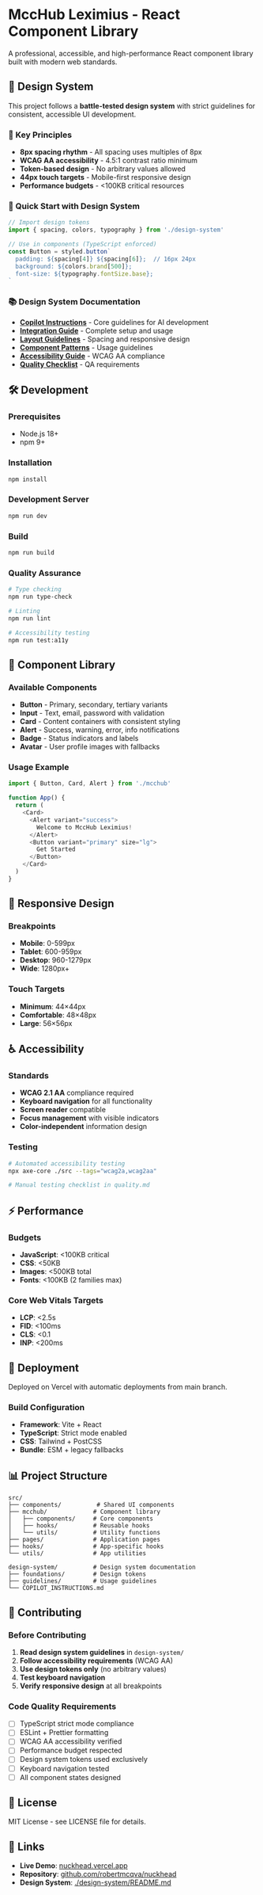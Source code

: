 # MccHub Leximius - React Component Library

A professional, accessible, and high-performance React component library built with modern web standards.

## 🎯 Design System

This project follows a **battle-tested design system** with strict guidelines for consistent, accessible UI development. 

### 📐 Key Principles
- **8px spacing rhythm** - All spacing uses multiples of 8px
- **WCAG AA accessibility** - 4.5:1 contrast ratio minimum
- **Token-based design** - No arbitrary values allowed
- **44px touch targets** - Mobile-first responsive design
- **Performance budgets** - <100KB critical resources

### 🚀 Quick Start with Design System
```typescript
// Import design tokens
import { spacing, colors, typography } from './design-system'

// Use in components (TypeScript enforced)
const Button = styled.button`
  padding: ${spacing[4]} ${spacing[6]};  // 16px 24px
  background: ${colors.brand[500]};
  font-size: ${typography.fontSize.base};
`
```

### 📚 Design System Documentation
- **[Copilot Instructions](./design-system/COPILOT_INSTRUCTIONS.md)** - Core guidelines for AI development
- **[Integration Guide](./design-system/INTEGRATION_GUIDE.md)** - Complete setup and usage
- **[Layout Guidelines](./design-system/guidelines/layout.md)** - Spacing and responsive design
- **[Component Patterns](./design-system/guidelines/components.md)** - Usage guidelines
- **[Accessibility Guide](./design-system/guidelines/accessibility.md)** - WCAG AA compliance
- **[Quality Checklist](./design-system/guidelines/quality.md)** - QA requirements

## 🛠️ Development

### Prerequisites
- Node.js 18+
- npm 9+

### Installation
```bash
npm install
```

### Development Server
```bash
npm run dev
```

### Build
```bash
npm run build
```

### Quality Assurance
```bash
# Type checking
npm run type-check

# Linting
npm run lint

# Accessibility testing
npm run test:a11y
```

## 🎨 Component Library

### Available Components
- **Button** - Primary, secondary, tertiary variants
- **Input** - Text, email, password with validation
- **Card** - Content containers with consistent styling  
- **Alert** - Success, warning, error, info notifications
- **Badge** - Status indicators and labels
- **Avatar** - User profile images with fallbacks

### Usage Example
```typescript
import { Button, Card, Alert } from './mcchub'

function App() {
  return (
    <Card>
      <Alert variant="success">
        Welcome to MccHub Leximius!
      </Alert>
      <Button variant="primary" size="lg">
        Get Started
      </Button>
    </Card>
  )
}
```

## 📱 Responsive Design

### Breakpoints
- **Mobile**: 0-599px
- **Tablet**: 600-959px  
- **Desktop**: 960-1279px
- **Wide**: 1280px+

### Touch Targets
- **Minimum**: 44×44px
- **Comfortable**: 48×48px
- **Large**: 56×56px

## ♿ Accessibility

### Standards
- **WCAG 2.1 AA** compliance required
- **Keyboard navigation** for all functionality
- **Screen reader** compatible
- **Focus management** with visible indicators
- **Color-independent** information design

### Testing
```bash
# Automated accessibility testing
npx axe-core ./src --tags="wcag2a,wcag2aa"

# Manual testing checklist in quality.md
```

## ⚡ Performance

### Budgets
- **JavaScript**: <100KB critical
- **CSS**: <50KB
- **Images**: <500KB total
- **Fonts**: <100KB (2 families max)

### Core Web Vitals Targets
- **LCP**: <2.5s
- **FID**: <100ms  
- **CLS**: <0.1
- **INP**: <200ms

## 🚀 Deployment

Deployed on Vercel with automatic deployments from main branch.

### Build Configuration
- **Framework**: Vite + React
- **TypeScript**: Strict mode enabled
- **CSS**: Tailwind + PostCSS
- **Bundle**: ESM + legacy fallbacks

## 📊 Project Structure

```
src/
├── components/          # Shared UI components
├── mcchub/             # Component library
│   ├── components/     # Core components
│   ├── hooks/          # Reusable hooks
│   └── utils/          # Utility functions
├── pages/              # Application pages
├── hooks/              # App-specific hooks
└── utils/              # App utilities

design-system/          # Design system documentation
├── foundations/        # Design tokens
├── guidelines/         # Usage guidelines
└── COPILOT_INSTRUCTIONS.md
```

## 🤝 Contributing

### Before Contributing
1. **Read design system guidelines** in `design-system/`
2. **Follow accessibility requirements** (WCAG AA)
3. **Use design tokens only** (no arbitrary values)
4. **Test keyboard navigation** 
5. **Verify responsive design** at all breakpoints

### Code Quality Requirements
- [ ] TypeScript strict mode compliance
- [ ] ESLint + Prettier formatting
- [ ] WCAG AA accessibility verified
- [ ] Performance budget respected
- [ ] Design system tokens used exclusively
- [ ] Keyboard navigation tested
- [ ] All component states designed

## 📄 License

MIT License - see LICENSE file for details.

## 🔗 Links

- **Live Demo**: [nuckhead.vercel.app](https://nuckhead.vercel.app)
- **Repository**: [github.com/robertmcqva/nuckhead](https://github.com/robertmcqva/nuckhead)
- **Design System**: [./design-system/README.md](./design-system/README.md)